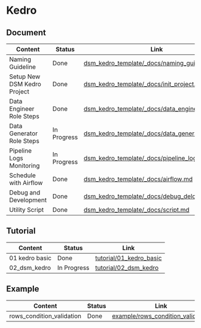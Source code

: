 # Kedro 

## Document

| Content                       | Status        | Link |
| ------                        | ------        | ---  | 
| Naming Guideline              | Done          | [dsm_kedro_template/_docs/naming_guideline.md](dsm_kedro_template/_docs/naming_guideline.md) |
| Setup New DSM Kedro Project   | Done          | [dsm_kedro_template/_docs/init_project.md](dsm_kedro_template/_docs/init_project.md) |
| Data Engineer Role Steps      | Done          | [dsm_kedro_template/_docs/data_engineer_role.md](dsm_kedro_template/_docs/data_engineer_role.md) |
| Data Generator Role Steps     | In Progress      | [dsm_kedro_template/_docs/data_generator_role.md](dsm_kedro_template/_docs/data_generator_role.md) |
| Pipeline Logs Monitoring      | In Progress          | [dsm_kedro_template/_docs/pipeline_logs.md](dsm_kedro_template/_docs/pipeline_logs.md) |
| Schedule with Airflow         | Done          | [dsm_kedro_template/_docs/airflow.md](dsm_kedro_template/_docs/airflow.md) |
| Debug and Development         | Done          | [dsm_kedro_template/_docs/debug_delopment.md](dsm_kedro_template/_docs/debug_delopment.md) |
| Utility Script         | Done          | [dsm_kedro_template/_docs/script.md](dsm_kedro_template/_docs/script.md) |




## Tutorial
| Content          | Status        | Link |
| ------           | ------        | ---  | 
| 01 kedro basic   | Done      | [tutorial/01_kedro_basic](tutorial/01_kedro_basic) |
| 02_dsm_kedro     | In Progress   | [tutorial/02_dsm_kedro](tutorial/02_dsm_kedro)     |


## Example
| Content                     | Status        | Link |
| ------                      | ------        | ---  | 
| rows_condition_validation   | Done      | [example/rows_condition_validation](example/rows_condition_validation) |